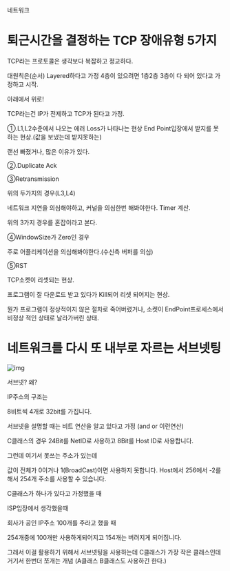 네트워크 

# 퇴근시간을 결정하는 TCP 장애유형 5가지

TCP라는 프로토콜은 생각보다 복잡하고 정교하다.

대원칙은(순서) Layered하다고 가정 4층이 있으려면 1층2층 3층이 다 되어 있다고 가정하고 시작.

아래에서 위로!

TCP라는건 IP가 전제하고 TCP가 된다고 가정.



①.L1,L2수준에서 나오는 에러 Loss가 나타나는 현상 End Point입장에서 받지를 못하는 현상.(값을 보냈는데 받지못하는)

랜선 빠졌거나, 많은 이유가 있다.

②.Duplicate Ack

③Retransmission

위의 두가지의 경우(L3,L4)

네트워크 지연을 의심해야하고, 커널을 의심한번 해봐야한다. Timer 계산.

위의 3가지 경우를 혼잡이라고 본다.



④WindowSize가 Zero인 경우

주로 어플리케이션을 의심해봐야한다.(수신측 버퍼를 의심)

⑤RST

TCP소켓이 리셋되는 현상.

프로그램이 잘 다운로드 받고 있다가 Kill되어 리셋 되어지는 현상.

뭔가 프로그램이 정상적이지 않은 절차로 죽어버렸거나, 소켓이 EndPoint프로세스에서 비정상 적인 상태로 날라가버린 상태.



# 네트워크를 다시 또 내부로 자르는 서브넷팅

![img](https://blog.kakaocdn.net/dn/IbRG5/btrHL3vip7T/n3PulC1ILGTKm5tp9KUlqK/img.png)

서브넷? 왜?

IP주소의 구조는

8비트씩 4개로 32bit를 가집니다.

서브넷을 설명할 때는 비트 연산을 알고 있다고 가정 (and or 이런연산)

C클래스의 경우 24Bit를 NetID로 사용하고 8Bit를 Host ID로 사용합니다.

그런데 여기서 못쓰는 주소가 있는데

값이 전체가 0이거나 1(BroadCast)이면 사용하지 못합니다. Host에서 256에서 -2를해서 254개 주소를 사용할 수 있습니다.

C클래스가 하나가 있다고 가정했을 때

ISP입장에서 생각했을때

회사가 공인 IP주소 100개를 주라고 했을 때 

254개중에 100개만 사용하게되어지고 154개는 버려지게 되어집니다.

그래서 이걸 활용하기 위해서 서브넷팅을 사용하는데 C클래스가 가장 작은 클래스인데 거기서 한번더 쪼개는 개념 (A클래스 B클래스도 사용하긴 한다.)



